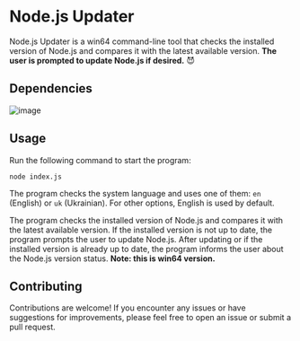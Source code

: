 # Node.js Updater

Node.js Updater is a win64 command-line tool that checks the installed version of Node.js and compares it with the latest available version. **The user is prompted to update Node.js if desired.** 😈

## Dependencies

![image](https://github.com/sergeiown/Node.js_non_nvm_update/assets/112722061/60a66263-b0cd-4143-a618-855765648d5d)

## Usage

Run the following command to start the program:

```node index.js```

The program checks the system language and uses one of them: `en` (English) or `uk` (Ukrainian). For other options, English is used by default.

The program checks the installed version of Node.js and compares it with the latest available version. If the installed version is not up to date, the program prompts the user to update Node.js. After updating or if the installed version is already up to date, the program informs the user about the Node.js version status.
**Note: this is win64 version.**

## Contributing

Contributions are welcome! If you encounter any issues or have suggestions for improvements, please feel free to open an issue or submit a pull request.
